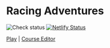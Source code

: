 Racing Adventures
=================

![Check status](https://github.com/jncraton/racing-adventures/actions/workflows/check.yml/badge.svg)
[![Netlify Status](https://api.netlify.com/api/v1/badges/3e539c3e-6548-46df-aa6f-e3f87d3c3776/deploy-status)](https://app.netlify.com/sites/racing-adventures/deploys)

[Play](https://racing-adventures.netlify.app/#c668c538c42893083208a108c67795073407b307c2478107a007c866c776c6562506c456c376c236c1460006c8759745c6252505c4157315a215c12560059844b744c6340504c474c3542214c11400142843c733c6436503c463c3332213c12340032842c752c6426512c422c34242029102b0020841c771c6616521c3318201b101c031884037407630b530c210c130c020)
 | 
[Course Editor](https://racing-adventures.netlify.app/editor#c668c538c42893083208a108c67795073407b307c2478107a007c866c776c6562506c456c376c236c1460006c8759745c6252505c4157315a215c12560059844b744c6340504c474c3542214c11400142843c733c6436503c463c3332213c12340032842c752c6426512c422c34242029102b0020841c771c6616521c3318201b101c031884037407630b530c210c130c020)
